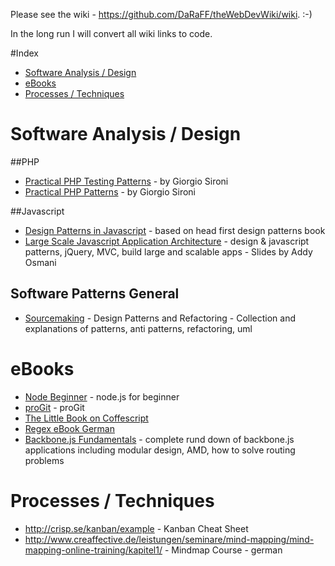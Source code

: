 Please see the wiki - https://github.com/DaRaFF/theWebDevWiki/wiki.  :-)

In the long run I will convert all wiki links to code.

#Index

* [Software Analysis / Design](#softwaredesign)
* [eBooks](#ebook)
* [Processes / Techniques](#process)


# <a name="softwaredesign" >Software Analysis / Design</a>

##PHP

* [Practical PHP Testing Patterns](http://css.dzone.com/books/practical-php-testing-patterns) - by Giorgio Sironi
* [Practical PHP Patterns](http://css.dzone.com/books/practical-php-patterns) - by Giorgio Sironi

##Javascript

* [Design Patterns in Javascript](https://github.com/tcorral/Design-Patterns-in-Javascript) - based on head first design patterns book
* [Large Scale Javascript Application Architecture](http://speakerdeck.com/u/addyosmani/p/large-scale-javascript-application-architecture) - design & javascript patterns, jQuery, MVC, build large and scalable apps -  Slides by Addy Osmani

## Software Patterns General
* [Sourcemaking](http://sourcemaking.com) - Design Patterns and Refactoring - Collection and explanations of patterns, anti patterns, refactoring, uml

# <a name="ebook" >eBooks</a>

* [Node Beginner](http://www.nodebeginner.org/) - node.js for beginner
* [proGit](http://progit.org/book/) - proGit
* [The Little Book on Coffescript](http://arcturo.com/library/coffeescript/)
* [Regex eBook German](http://www.regenechsen.de/phpwcms/index.php?id=66,0,0,1,0,0)
* [Backbone.js Fundamentals](https://github.com/addyosmani/backbone-fundamentals#readme) - complete rund down of backbone.js applications including modular design, AMD, how to solve routing problems

# <a name="process" >Processes / Techniques</a>

* http://crisp.se/kanban/example - Kanban Cheat Sheet
* http://www.creaffective.de/leistungen/seminare/mind-mapping/mind-mapping-online-training/kapitel1/ - Mindmap Course - german
